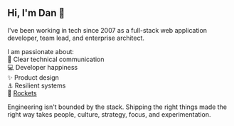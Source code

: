 ## Hi, I'm Dan :wave:

I've been working in tech since 2007 as a full-stack web application developer, team lead, and enterprise architect.

I am passionate about:  
:notebook: Clear technical communication  
:computer: Developer happiness  
:sparkles: Product design  
:anchor: Resilient systems  
:rocket: [Rockets][1]

Engineering isn't bounded by the stack.
Shipping the right things made the right way takes people, culture, strategy, focus, and experimentation.

[1]: https://rocketlabdelta.com/
